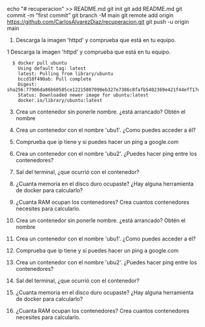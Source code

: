 echo "# recuperacion" >> README.md
git init
git add README.md
git commit -m "first commit"
git branch -M main
git remote add origin https://github.com/CarlosAlvarezDiaz/recuperacion.git
git push -u origin main

1. Descarga la imagen 'httpd' y comprueba que está en tu equipo.

1 Descarga la imagen 'httpd' y comprueba que está en tu equipo.
   
      $ docker pull ubuntu
        Using default tag: latest
        latest: Pulling from library/ubuntu
        bccd10f490ab: Pull complete
        Digest: sha256:77906da86b60585ce12215807090eb327e7386c8fafb5402369e421f44eff17e
        Status: Downloaded newer image for ubuntu:latest
        docker.io/library/ubuntu:latest
  
3. Crea un contenedor sin ponerle nombre. ¿está arrancado? Obtén el nombre
4. Crea un contenedor con el nombre 'ubu1'. ¿Como puedes acceder a él?
5. Comprueba que ip tiene y si puedes hacer un ping a google.com
6. Crea un contenedor con el nombre 'ubu2'. ¿Puedes hacer ping entre los contenedores?
7. Sal del terminal, ¿que ocurrió con el contenedor?
8. ¿Cuanta memoria en el disco duro ocupaste? ¿Hay alguna herramienta de docker para calcularlo?
9. ¿Cuanta RAM ocupan los contenedores? Crea cuantos contenedores necesites para calcularlo.

2. Crea un contenedor sin ponerle nombre. ¿está arrancado? Obtén el nombre
3. Crea un contenedor con el nombre 'ubu1'. ¿Como puedes acceder a él?
4. Comprueba que ip tiene y si puedes hacer un ping a google.com
5. Crea un contenedor con el nombre 'ubu2'. ¿Puedes hacer ping entre los contenedores?
6. Sal del terminal, ¿que ocurrió con el contenedor?
7. ¿Cuanta memoria en el disco duro ocupaste? ¿Hay alguna herramienta de docker para calcularlo?
8. ¿Cuanta RAM ocupan los contenedores? Crea cuantos contenedores necesites para calcularlo.
